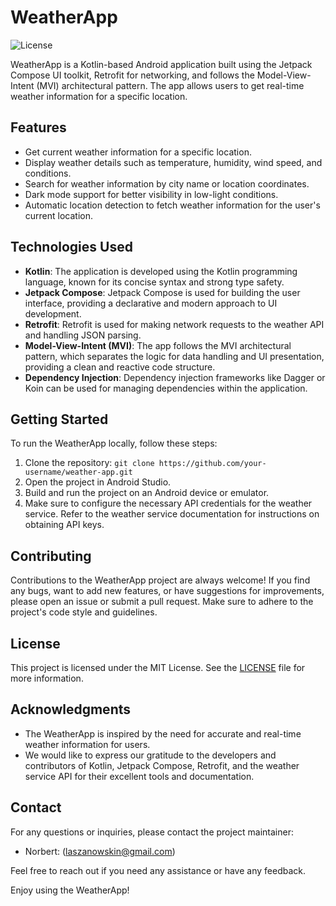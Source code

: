 # WeatherApp

![License](https://img.shields.io/badge/license-MIT-blue.svg)

WeatherApp is a Kotlin-based Android application built using the Jetpack Compose UI toolkit, Retrofit for networking, and follows the Model-View-Intent (MVI) architectural pattern. The app allows users to get real-time weather information for a specific location.

## Features

- Get current weather information for a specific location.
- Display weather details such as temperature, humidity, wind speed, and conditions.
- Search for weather information by city name or location coordinates.
- Dark mode support for better visibility in low-light conditions.
- Automatic location detection to fetch weather information for the user's current location.

## Technologies Used

- **Kotlin**: The application is developed using the Kotlin programming language, known for its concise syntax and strong type safety.
- **Jetpack Compose**: Jetpack Compose is used for building the user interface, providing a declarative and modern approach to UI development.
- **Retrofit**: Retrofit is used for making network requests to the weather API and handling JSON parsing.
- **Model-View-Intent (MVI)**: The app follows the MVI architectural pattern, which separates the logic for data handling and UI presentation, providing a clean and reactive code structure.
- **Dependency Injection**: Dependency injection frameworks like Dagger or Koin can be used for managing dependencies within the application.

## Getting Started

To run the WeatherApp locally, follow these steps:

1. Clone the repository: `git clone https://github.com/your-username/weather-app.git`
2. Open the project in Android Studio.
3. Build and run the project on an Android device or emulator.
4. Make sure to configure the necessary API credentials for the weather service. Refer to the weather service documentation for instructions on obtaining API keys.

## Contributing

Contributions to the WeatherApp project are always welcome! If you find any bugs, want to add new features, or have suggestions for improvements, please open an issue or submit a pull request. Make sure to adhere to the project's code style and guidelines.

## License

This project is licensed under the MIT License. See the [LICENSE](LICENSE) file for more information.

## Acknowledgments

- The WeatherApp is inspired by the need for accurate and real-time weather information for users.
- We would like to express our gratitude to the developers and contributors of Kotlin, Jetpack Compose, Retrofit, and the weather service API for their excellent tools and documentation.

## Contact

For any questions or inquiries, please contact the project maintainer:

- Norbert: (laszanowskin@gmail.com)

Feel free to reach out if you need any assistance or have any feedback.

Enjoy using the WeatherApp!
